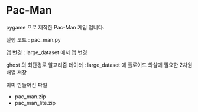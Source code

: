# Pac-Man

pygame 으로 제작한 Pac-Man 게임 입니다.

실행 코드 : pac_man.py

맵 변경 : large_dataset 에서 맵 변경

ghost 의 최단경로 알고리즘 데이터 : large_dataset 에 플로이드 와샬에 필요한 2차원 배열 저장

이미 만들어진 파일

* pac_man.zip
* pac_man_lite.zip
